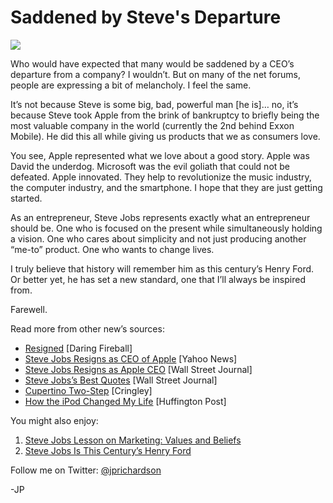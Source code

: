 <!--
id: 9374819200
link: http://loudjet.com/a/saddened-by-steves-departure
slug: saddened-by-steves-departure
date: Thu Aug 25 2011 09:20:17 GMT-0500 (CDT)
publish: 2011-08-025
tags: apple, steve-jobs
-->


Saddened by Steve's Departure
=============================

![](http://media.tumblr.com/tumblr_lqhmd2mPpd1qzbc4f.jpg)

Who would have expected that many would be saddened by a CEO’s departure
from a company? I wouldn’t. But on many of the net forums, people are
expressing a bit of melancholy. I feel the same.

It’s not because Steve is some big, bad, powerful man [he is]… no, it’s
because Steve took Apple from the brink of bankruptcy to briefly being
the most valuable company in the world (currently the 2nd behind Exxon
Mobile). He did this all while giving us products that we as consumers
love.

You see, Apple represented what we love about a good story. Apple was
David the underdog. Microsoft was the evil goliath that could not be
defeated. Apple innovated. They help to revolutionize the music
industry, the computer industry, and the smartphone. I hope that they
are just getting started.

As an entrepreneur, Steve Jobs represents exactly what an entrepreneur
should be. One who is focused on the present while simultaneously
holding a vision. One who cares about simplicity and not just producing
another “me-to” product. One who wants to change lives.

I truly believe that history will remember him as this century’s Henry
Ford. Or better yet, he has set a new standard, one that I’ll always be
inspired from.

Farewell.

Read more from other new’s sources:

-   [Resigned](http://daringfireball.net/2011/08/resigned) [Daring
    Fireball]
-   [Steve Jobs Resigns as CEO of
    Apple](http://finance.yahoo.com/news/Steve-Jobs-Resigns-as-CEO-of-bw-19285464.html?x=0&.v=1)
    [Yahoo News]
-   [Steve Jobs Resigns as Apple
    CEO](http://blogs.wsj.com/deals/2011/08/24/steve-jobs-resigns-as-apple-ceo/)
    [Wall Street Journal]
-   [Steve Jobs’s Best
    Quotes](http://blogs.wsj.com/digits/2011/08/24/steve-jobss-best-quotes/)
    [Wall Street Journal]
-   [Cupertino
    Two-Step](http://www.cringely.com/2011/08/cupertino-two-step/)
    [Cringley]
-   [How the iPod Changed My
    Life](http://www.huffingtonpost.com/2011/08/25/steve-jobs-resigns_n_935940.html#s338918)
    [Huffington Post]

You might also enjoy:

1.  [Steve Jobs Lesson on Marketing: Values and
    Beliefs](http://loudjet.com/a/steve-jobs-lesson-on-marketing-values-and-belief)
2.  [Steve Jobs Is This Century’s Henry
    Ford](http://loudjet.com/a/steve-jobs-henry-ford)

Follow me on Twitter: [@jprichardson](http://twitter.com/jprichardson)

-JP

